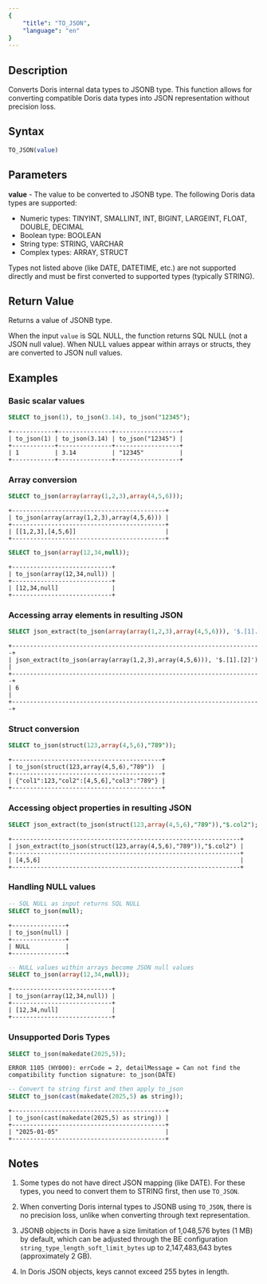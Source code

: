 ```yaml
---
{
    "title": "TO_JSON",
    "language": "en"
}
---
```


<!-- 
Licensed to the Apache Software Foundation (ASF) under one
or more contributor license agreements.  See the NOTICE file
distributed with this work for additional information
regarding copyright ownership.  The ASF licenses this file
to you under the Apache License, Version 2.0 (the
"License"); you may not use this file except in compliance
with the License.  You may obtain a copy of the License at

  http://www.apache.org/licenses/LICENSE-2.0

Unless required by applicable law or agreed to in writing,
software distributed under the License is distributed on an
"AS IS" BASIS, WITHOUT WARRANTIES OR CONDITIONS OF ANY
KIND, either express or implied.  See the License for the
specific language governing permissions and limitations
under the License.
-->

## Description

Converts Doris internal data types to JSONB type. This function allows for converting compatible Doris data types into JSON representation without precision loss.

## Syntax

```sql
TO_JSON(value)
```

## Parameters

**value** - The value to be converted to JSONB type. The following Doris data types are supported:
- Numeric types: TINYINT, SMALLINT, INT, BIGINT, LARGEINT, FLOAT, DOUBLE, DECIMAL
- Boolean type: BOOLEAN
- String type: STRING, VARCHAR
- Complex types: ARRAY, STRUCT

Types not listed above (like DATE, DATETIME, etc.) are not supported directly and must be first converted to supported types (typically STRING).

## Return Value

Returns a value of JSONB type.

When the input `value` is SQL NULL, the function returns SQL NULL (not a JSON null value). When NULL values appear within arrays or structs, they are converted to JSON null values.

## Examples

### Basic scalar values

```sql
SELECT to_json(1), to_json(3.14), to_json("12345");
```

```text
+------------+---------------+------------------+
| to_json(1) | to_json(3.14) | to_json("12345") |
+------------+---------------+------------------+
| 1          | 3.14          | "12345"          |
+------------+---------------+------------------+
```

### Array conversion

```sql
SELECT to_json(array(array(1,2,3),array(4,5,6)));
```

```text
+-------------------------------------------+
| to_json(array(array(1,2,3),array(4,5,6))) |
+-------------------------------------------+
| [[1,2,3],[4,5,6]]                         |
+-------------------------------------------+
```

```sql
SELECT to_json(array(12,34,null));
```

```text
+----------------------------+
| to_json(array(12,34,null)) |
+----------------------------+
| [12,34,null]               |
+----------------------------+
```

### Accessing array elements in resulting JSON

```sql
SELECT json_extract(to_json(array(array(1,2,3),array(4,5,6))), '$.[1].[2]');
```

```text
+----------------------------------------------------------------------+
| json_extract(to_json(array(array(1,2,3),array(4,5,6))), '$.[1].[2]') |
+----------------------------------------------------------------------+
| 6                                                                    |
+----------------------------------------------------------------------+
```

### Struct conversion

```sql
SELECT to_json(struct(123,array(4,5,6),"789"));
```

```text
+------------------------------------------+
| to_json(struct(123,array(4,5,6),"789"))  |
+------------------------------------------+
| {"col1":123,"col2":[4,5,6],"col3":"789"} |
+------------------------------------------+
```

### Accessing object properties in resulting JSON

```sql
SELECT json_extract(to_json(struct(123,array(4,5,6),"789")),"$.col2");
```

```text
+----------------------------------------------------------------+
| json_extract(to_json(struct(123,array(4,5,6),"789")),"$.col2") |
+----------------------------------------------------------------+
| [4,5,6]                                                        |
+----------------------------------------------------------------+
```

### Handling NULL values

```sql
-- SQL NULL as input returns SQL NULL
SELECT to_json(null);
```

```text
+---------------+
| to_json(null) |
+---------------+
| NULL          |
+---------------+
```

```sql
-- NULL values within arrays become JSON null values
SELECT to_json(array(12,34,null));
```

```text
+----------------------------+
| to_json(array(12,34,null)) |
+----------------------------+
| [12,34,null]               |
+----------------------------+
```

### Unsupported Doris Types

```sql
SELECT to_json(makedate(2025,5));
```

```text
ERROR 1105 (HY000): errCode = 2, detailMessage = Can not find the compatibility function signature: to_json(DATE)
```

```sql
-- Convert to string first and then apply to_json
SELECT to_json(cast(makedate(2025,5) as string));
```

```text
+-------------------------------------------+
| to_json(cast(makedate(2025,5) as string)) |
+-------------------------------------------+
| "2025-01-05"                              |
+-------------------------------------------+
```

## Notes

1. Some types do not have direct JSON mapping (like DATE). For these types, you need to convert them to STRING first, then use `TO_JSON`.

2. When converting Doris internal types to JSONB using `TO_JSON`, there is no precision loss, unlike when converting through text representation.

3. JSONB objects in Doris have a size limitation of 1,048,576 bytes (1 MB) by default, which can be adjusted through the BE configuration `string_type_length_soft_limit_bytes` up to 2,147,483,643 bytes (approximately 2 GB).

4. In Doris JSON objects, keys cannot exceed 255 bytes in length.

